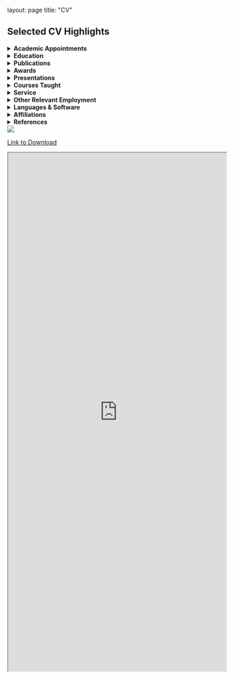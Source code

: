 
layout: page
title: "CV"


## Selected CV Highlights

<details>
<summary><strong>Academic Appointments</strong></summary>

**Assistant Professor of History**, University of Arkansas at Little Rock, August 2018 – present.

</details>

<details>
<summary><strong>Education</strong></summary>

- **Ph.D., History**, Johns Hopkins University, 2018  
- **M.A., History**, Johns Hopkins University, 2013  
- **B.A. (Hons.), History & French**, Wesleyan University, 2010

</details>

<details>
<summary><strong>Publications</strong></summary>

**Journal Article (Peer Review)**  
- “The ‘Ambroise Affair’...” *French History* 32, no. 4 (2018): 493–510.

**Book Chapter (Peer Review)**  
- “‘Free and Naturalized Frenchwomen’...” In *Fertility, Family, and Social Welfare...* (Palgrave, 2023)

**Essay (Peer Review)**  
- “France and its Empire in the Indian Ocean” (with Blake Smith). *Oxford Bibliographies: Atlantic History* (2019)

**Book Chapters (Editorial Review)**  
- “Gender, Family, and Social Control...” In *Women in the Making of Mauritian History*, 2nd ed. (2023)  
- “‘A Thousand Prejudices’...” In *Une Amérique française*, (2015)

**Essays (Editorial Review)**  
- “Gender and Slavery in Global Contexts...” *Esclavages & post-esclavages* no. 9 (2024)  
- “Incertaines catégories raciales.” In *Colonisations. Notre histoire* (2023)  
- “Instructions du Ministère de la Marine...” *Outre-Mers* 103, no. 388–389 (2015)

**Public Scholarship (Editorial Review)**  
- “Looking for ‘Petit Jean’...” *64 Parishes* (2025) [Link](https://64parishes.org/looking-for-petit-jean)  
- “Furcy Madeleine and Abby Guy...” *Imaginaries* 14, no. 2 (2024) [Link](https://h-france.net/imaginaries/all-issues/volume-14-issue-2-summer-2024...)  
- *Slavery and Freedom: Journeys Across Time and Space* (co-author, 2024); *L’affaire Abby Guy* (co-translator, 2024) [Link](https://www.portail-esclavage-reunion.fr/dossiers-documentaires/laffaire-abby-guy...)  
- “Les esclaves vendus comme ‘biens nationaux’...” (2023) [Link](https://www.portail-esclavage-reunion.fr/documentaires/l-esclavage...)

**Editorial Work**  
- Co-editor (with Sarah Zimmerman), *Esclavages & post-esclavages* no. 9 (2024)

**Review Essays**  
- Review of *Malgaches et Vazaha à Tamatave*, *Politique africaine* 175–176 (2025)  
- Review of *Archipelago of Justice* by Laurie M. Wood. *H-France Forum* 17 (2022) [Link](https://h-france.net/h-france-forum-volume-17-2022/)

**Manuscripts in Preparation**  
- *Making Whiteness on La Réunion* (monograph)  
- “‘Mixed-Blood’ Empire...” (article, under review)  
- *Freedom Deferred* (edited source reader)  
- “Enslaved by the Church, Sold for the Republic” [Link](https://storymaps.arcgis.com/stories/68ea1822adba48acadb2848f40b29048)  
- “Arkansas Créole” [Link](https://arcg.is/1izPe01)

</details>

<details>
<summary><strong>Awards</strong></summary>

**Research Awards**  
- 2025 – Huntington Library Short-Term Fellowship  
- 2024 – ACLS Project Development Grant  
- 2023 – ASECS/Boston Athenaeum Fellowship  
- 2022 – Camargo Foundation Core Program Residency  
- 2021 – UA Little Rock Provost’s Grant (Research)  
- 2019 – G. Thomas Eisele Fellowship  
- 2017 – Doris G. Quinn Dissertation Completion Fellowship  
- 2017 – Singleton Center Dissertation Research Fellowship  
- 2016 – John Carter Brown Library Fellowship  
- 2014 – SSRC Mellon IDRF

**Teaching Awards**  
- 2024 – Online Teaching Excellence Award, UA Little Rock  
- 2023 – NEH Summer Institute Participant (Enslaved.org)  
- 2022 – Provost’s Grant for Excellence in Teaching  
- 2015 – Dean’s Teaching Fellowship, Johns Hopkins

</details>

<details>
<summary><strong>Presentations</strong></summary>

### Conferences

- **Jan. 2026** — “Creolizing Cultivation...” (AHA, Chicago, IL)  
- **May 2025** — “Race and Belonging at Sea...” (FCHS, Buffalo, NY)  
- **Apr. 2025** — “Mapping Creole Arkansas...” (WashU, St. Louis, MO)  
- **Mar. 2025** — “‘A Model, Virtuous, and Lucrative Slavery’...” (LHA, Baton Rouge, LA)  
- **Feb. 2025** — “The Catholic Church and Slavery...” (UNESCO, Univ. of Mauritius)  
- **Apr. 2024** — “Recruiting the ‘Restraint of Religion’...” (FEEGI, Providence, RI)  
- **Mar. 2024** — “Looking for Petit Jean...” (LHA, New Orleans, LA)  
- **June 2023** — “Gender, Family, and Social Control...” (Univ. Trier, Germany)  
- **June 2023** — “L’Église et l’esclavage...” (Univ. Bordeaux Montaigne, France)  
- **May 2023** — “‘Le Philantrope Jannou Vend Sa Femme\!’...” (FCHS, Martinique)  
- **Nov. 2022** — Roundtable: Digital Humanities and Empire (WSFH, Virtual)  
- **May 2022** — “‘Creoles Far from Our Land’...” (FCHS, Charleston, SC)  
- **Mar. 2022** — “‘Effacer le souvenir de leur état’...” (SFHS, Charlotte, NC)  
- *(...additional entries continue in full version)*

### Invited Talks

- **Sept. 2025** — “Race, Racialisation, and Enslavement...” (Amsterdam & Nijmegen, Virtual)  
- **Dec. 2024** — “Furcy Madeleine & Abby Guy...” (Musée de Villèle, Réunion)  
- **Apr. 2024** — “Rethinking the Legend of Petit Jean...” (UA Little Rock)  
- **Mar. 2024** — “Teaching with Collaborative Annotation” (ASU-Beebe)  
- **Feb. 2023** — “New England Merchant Families...” (Boston Athenaeum)  
- *(...additional entries continue in full version)*

### Guest Lectures

- **Mar. 2025** — “Historiography and Article Writing” (Morgan State, Virtual)  
- **Feb. 2021** — “Echoes of Haiti’s Revolution” (UALR, Virtual)  
- **Sept. 2020** — “Global Haitian Revolution” (Penn State, Virtual)  
- *(...additional entries continue in full version)*

</details>

<details>
<summary><strong>Courses Taught</strong></summary>

### Global History
- *History of Civilization II: World History Since 1500*  
- *The Haitian Revolution in World History*  
- *History of the Atlantic World*  
- *Revolutions in World History*  
- *Global Perspectives on Race*

### European History
- *Twentieth-Century Europe*  
- *Modern France from 1700*

### Methods
- *Historical Methods Seminar*  
- *The Historian's Craft*

</details>


<details>
<summary><strong>Service</strong></summary>

#### **Professional**
- Co-Chair, AHA LGBTQ+ Committee (2024–)  
- Chair, FEEGI Travel Award Committee (2024–25)  
- Reader for *Cambridge UP* and *WMQ*

#### **Institutional**
- Undergraduate Advisor (2025–)  
- Curriculum and Accreditation Committees  
- Faculty Liaison, History Club  
- Steering Committee, MIST

#### **Community**
- Next Gen Advisory Committee, AR Humanities Council  
- History Day Judge (2019–25)

</details>



<details>
<summary><strong>Other Relevant Employment</strong></summary>

- GIS Assistant, Johns Hopkins University  
- Docent and Translator, St. Mary’s Historic Site  
- Website Translator, EHESS, Paris

</details>

<details>
<summary><strong>Languages & Software</strong></summary>

#### **Languages**
- English: Native  
- French: Fluent  
- Portuguese: Intermediate  
- Réunionese Creole & Italian: Beginner

#### **Software (Teaching & Advising)**
- Blackboard (Classic and Ultra) – Learning Management System
- Workday Student – Academic advising and planning
- DegreeWorks – Academic advising and planning
- Google Suite – Collaborative productivity tools
- ESRI ArcGIS Online, Story Maps – Spatial data visualization, digital storytelling
- Exhibit.so – Exhibit curation using IIIF (International Image Interoperability Framework)
- Perusall – Collaborative annotation platform
- Transkribus – AI transcription of manuscript documents
- Voyant Tools, HathiTrust Analytics – Text mining and topic modeling

#### **Software (Research & Design)**
- Adobe Creative Suite (Rush, InDesign) – Multimedia design
- ArcGIS Pro (ESRI) – Spatial analysis and cartography
- QGIS – Open-source geospatial analysis
- SPSS – Statistical analysis
- Tropy – Archival image management
- Zotero – Bibliographic and citation management

</details>

<details>
<summary><strong>Affiliations</strong></summary>

- American Historical Association (AHA)  
- ASECS, CRE, CRESOI  
- FCHS, FEEGI, SFHS, SHA-EHS, WSFH

</details>



<details>
<summary><strong>References</strong></summary>

- **Dr. Sue Peabody** — Washington State University  
  [speabody@wsu.edu](mailto:speabody@wsu.edu)  
- **Dr. Barclay Key** — University of Arkansas at Little Rock  
  [btkey@ualr.edu](mailto:btkey@ualr.edu)  
- **Dr. Todd Shepard** — Johns Hopkins University  
  [tshep75@jhu.edu](mailto:tshep75@jhu.edu)

</details>

<img src="{{ site.baseurl }}/arles.gif">

[Link to Download](https://docs.google.com/document/d/10En4En17DeJadPC6YplzNeQgRdE76q0k/preview)  

<p><iframe style="width: 100%; height: 1200px;" src="https://docs.google.com/document/d/10En4En17DeJadPC6YplzNeQgRdE76q0k/preview"></iframe></p>
   

